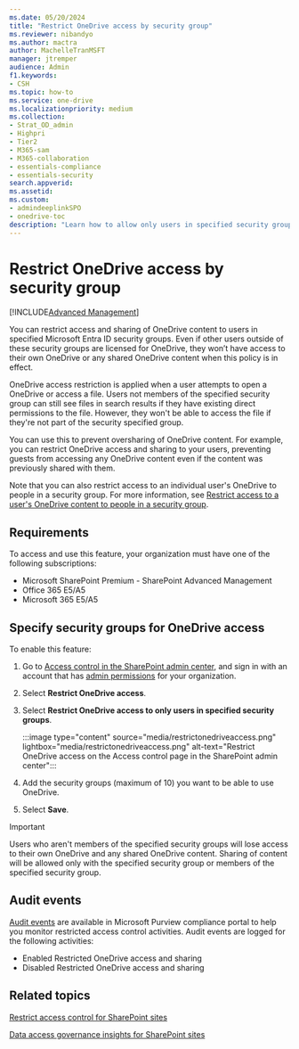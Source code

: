 ```yaml
---
ms.date: 05/20/2024
title: "Restrict OneDrive access by security group"
ms.reviewer: nibandyo
ms.author: mactra
author: MachelleTranMSFT
manager: jtremper
audience: Admin
f1.keywords:
- CSH
ms.topic: how-to
ms.service: one-drive
ms.localizationpriority: medium
ms.collection: 
- Strat_OD_admin
- Highpri
- Tier2
- M365-sam
- M365-collaboration
- essentials-compliance
- essentials-security
search.appverid:
ms.assetid: 
ms.custom:
- admindeeplinkSPO
- onedrive-toc
description: "Learn how to allow only users in specified security groups to access OneDrive."
---
```


# Restrict OneDrive access by security group

[!INCLUDE[Advanced Management](includes/advanced-management.md)]

You can restrict access and sharing of OneDrive content to users in specified Microsoft Entra ID security groups. Even if other users outside of these security groups are licensed for OneDrive, they won’t have access to their own OneDrive or any shared OneDrive content when this policy is in effect.

OneDrive access restriction is applied when a user attempts to open a OneDrive or access a file. Users not members of the specified security group can still see files in search results if they have existing direct permissions to the file. However, they won't be able to access the file if they're not part of the security specified group.

You can use this to prevent oversharing of OneDrive content. For example, you can restrict OneDrive access and sharing to your users, preventing guests from accessing any OneDrive content even if the content was previously shared with them.

Note that you can also restrict access to an individual user's OneDrive to people in a security group. For more information, see [Restrict access to a user's OneDrive content to people in a security group](onedrive-site-access-restriction.md).

## Requirements

To access and use this feature, your organization must have one of the following subscriptions:

- Microsoft SharePoint Premium - SharePoint Advanced Management
- Office 365 E5/A5
- Microsoft 365 E5/A5

## Specify security groups for OneDrive access

To enable this feature:

1. Go to <a href="https://go.microsoft.com/fwlink/?linkid=2185071" target="_blank">Access control in the SharePoint admin center</a>, and sign in with an account that has [admin permissions](sharepoint-admin-role.md) for your organization.

2. Select **Restrict OneDrive access**.

3. Select **Restrict OneDrive access to only users in specified security groups**.

    :::image type="content" source="media/restrictonedriveaccess.png" lightbox="media/restrictonedriveaccess.png" alt-text="Restrict OneDrive access on the Access control page in the SharePoint admin center":::

4. Add the security groups (maximum of 10) you want to be able to use OneDrive.

5. Select **Save**.

> [!IMPORTANT]
> Users who aren't members of the specified security groups will lose access to their own OneDrive and any shared OneDrive content. Sharing of content will be allowed only with the specified security group or members of the specified security group.

## Audit events

[Audit events](/microsoft-365/compliance/audit-log-activities) are available in Microsoft Purview compliance portal to help you monitor restricted access control activities. Audit events are logged for the following activities:

- Enabled Restricted OneDrive access and sharing
- Disabled Restricted OneDrive access and sharing

## Related topics

[Restrict access control for SharePoint sites](restricted-access-control.md)

[Data access governance insights for SharePoint sites](data-access-governance-reports.md)
